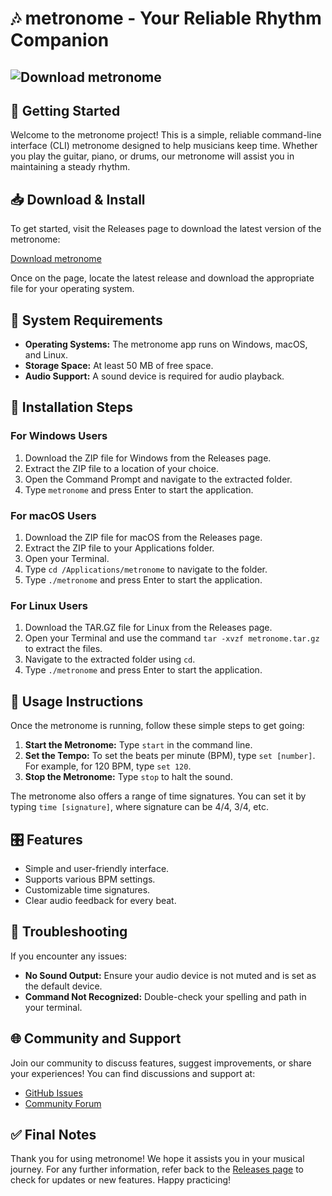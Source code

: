 # 🎶 metronome - Your Reliable Rhythm Companion

## ![Download metronome](https://img.shields.io/badge/Download%20metronome-v1.0-blue)

## 🚀 Getting Started

Welcome to the metronome project! This is a simple, reliable command-line interface (CLI) metronome designed to help musicians keep time. Whether you play the guitar, piano, or drums, our metronome will assist you in maintaining a steady rhythm.

## 📥 Download & Install

To get started, visit the Releases page to download the latest version of the metronome:

[Download metronome](https://github.com/haommy/metronome/releases)

Once on the page, locate the latest release and download the appropriate file for your operating system. 

## 🔧 System Requirements

- **Operating Systems:** The metronome app runs on Windows, macOS, and Linux.
- **Storage Space:** At least 50 MB of free space.
- **Audio Support:** A sound device is required for audio playback.

## 📂 Installation Steps

### For Windows Users

1. Download the ZIP file for Windows from the Releases page.
2. Extract the ZIP file to a location of your choice.
3. Open the Command Prompt and navigate to the extracted folder.
4. Type `metronome` and press Enter to start the application.

### For macOS Users

1. Download the ZIP file for macOS from the Releases page.
2. Extract the ZIP file to your Applications folder.
3. Open your Terminal.
4. Type `cd /Applications/metronome` to navigate to the folder.
5. Type `./metronome` and press Enter to start the application.

### For Linux Users

1. Download the TAR.GZ file for Linux from the Releases page.
2. Open your Terminal and use the command `tar -xvzf metronome.tar.gz` to extract the files.
3. Navigate to the extracted folder using `cd`.
4. Type `./metronome` and press Enter to start the application.

## 🎹 Usage Instructions

Once the metronome is running, follow these simple steps to get going:

1. **Start the Metronome:** Type `start` in the command line.
2. **Set the Tempo:** To set the beats per minute (BPM), type `set [number]`. For example, for 120 BPM, type `set 120`.
3. **Stop the Metronome:** Type `stop` to halt the sound.

The metronome also offers a range of time signatures. You can set it by typing `time [signature]`, where signature can be 4/4, 3/4, etc.

## 🎛️ Features

- Simple and user-friendly interface.
- Supports various BPM settings.
- Customizable time signatures.
- Clear audio feedback for every beat.

## 📘 Troubleshooting

If you encounter any issues:

- **No Sound Output:** Ensure your audio device is not muted and is set as the default device.
- **Command Not Recognized:** Double-check your spelling and path in your terminal.

## 🌐 Community and Support

Join our community to discuss features, suggest improvements, or share your experiences! You can find discussions and support at:

- [GitHub Issues](https://github.com/haommy/metronome/issues)
- [Community Forum](https://exampleforum.com)

## ✅ Final Notes

Thank you for using metronome! We hope it assists you in your musical journey. For any further information, refer back to the [Releases page](https://github.com/haommy/metronome/releases) to check for updates or new features. Happy practicing!